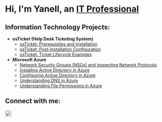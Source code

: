 <h1>Hi, I'm Yanell, an <a href="www.linkedin.com/in/yanell-ramirez">IT Professional</a></h1>

<h2> Information Technology Projects:</h2>

- <b>osTicket (Help Desk Ticketing System)</b>
  - [osTicket: Prerequisites and Installation](https://github.com/YanellRamirez/osticket-prereqs)
  - [osTicket: Post-Installation Configuration](https://github.com/YanellRamirez/post-install-config)
  - [osTicket: Ticket Lifecycle Examples](https://github.com/YanellRamirez/ticket-lifecycle)
- <b>Microsoft Azure</b>
  - [Network Security Groups (NSGs) and Inspecting Network Protocols](https://github.com/YanellRamirez/azure-network-protocols)
  - [Installing Active Directory in Azure](https://github.com/YanellRamirez/install-ad/tree/main)
  - [Configuring Active Directory in Azure](https://github.com/YanellRamirez/configure-ad/tree/main)
  - [Understanding DNS in Azure](https://github.com/YanellRamirez/intuition-dns)
  - [Understanding File Permissions in Azure](https://github.com/YanellRamirez/file-permissions)

<h2>Connect with me:</h2>

[<img align="left" alt="Josh | LinkedIn" width="22px" src="https://cdn.jsdelivr.net/npm/simple-icons@v3/icons/linkedin.svg" />][linkedin]

[linkedin]: https://www.linkedin.com/in/yanell-ramirez
